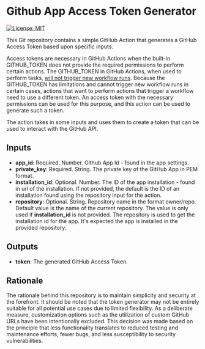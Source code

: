 # Github App Access Token Generator

[![License: MIT](https://img.shields.io/badge/License-MIT-yellow.svg)](https://opensource.org/licenses/MIT)

This Git repository contains a simple GitHub Action that generates a GitHub Access Token based upon specific inputs.

Access tokens are necessary in GitHub Actions when the built-in GITHUB_TOKEN does not provide the required permissions to perform certain actions.
The GITHUB_TOKEN in GitHub Actions, when used to perform
tasks, [will not trigger new workflow runs](https://docs.github.com/en/actions/using-workflows/triggering-a-workflow#triggering-a-workflow-from-a-workflow).
Because the GITHUB_TOKEN has limitations and cannot trigger new workflow runs in certain cases, actions that want to perform actions that trigger a workflow need to use a different token. An access token with the necessary permissions can be used for this purpose, and this action can be used to generate such a token.

The action takes in some inputs and uses them to create a token that can be used to interact with the GitHub API.

## Inputs

-   **app_id**: Required. Number. Github App Id - found in the app settings.
-   **private_key**: Required. String. The private key of the GitHub App in PEM format.
-   **installation_id**: Optional. Number. The ID of the app installation - found in url of the installation. If not provided, the default is the ID of an installation found using the repository input for the action.
-   **repository**: Optional. String. Repository name in the format owner/repo. Default value is the name of the current repository. The value is only used if **installation_id** is not provided. The repository is used to get the installation id for the app. It's expected the app is installed in the provided repository.

## Outputs

-   **token**: The generated GitHub Access Token.

## Rationale

The rationale behind this repository is to maintain simplicity and security at the forefront. It should be noted that the token generator may not be entirely suitable for all potential use cases due to limited flexibility. As a deliberate measure, customization options such as the utilization of custom GitHub URLs have been intentionally excluded. This decision was made based on the principle that less functionality translates to reduced testing and maintenance efforts, fewer bugs, and less susceptibility to security vulnerabilities.
